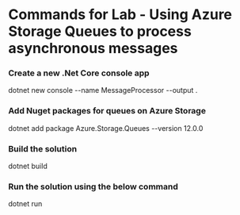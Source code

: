 <h1>Commands for Lab - Using Azure Storage Queues to process asynchronous messages</h1>

<h3>Create a new .Net Core console app</h3>
dotnet new console --name MessageProcessor --output .
<br>

<h3>Add Nuget packages for queues on Azure Storage</h3>
dotnet add package Azure.Storage.Queues --version 12.0.0
<br>

<h3>Build the solution</h3>
dotnet build 
<br>

<h3>Run the solution using the below command</h3>
dotnet run 
<br>
